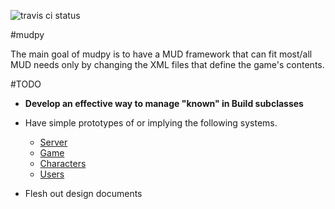 ![travis ci status](https://travis-ci.org/micaiahparker/mudpy.svg?branch=master)

#mudpy

The main goal of mudpy is to have a MUD framework that can fit most/all MUD needs only by changing the XML files that define the game's contents.

#TODO 
* __Develop an effective way to manage "known" in Build subclasses__

* Have simple prototypes of or implying the following systems.
    * [Server](design/server.md)
    * [Game](design/game.md)
    * [Characters](design/characters.md)
    * [Users](design/users.md)

* Flesh out design documents



